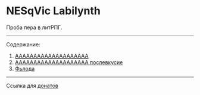 # NESqVic Labilynth
Проба пера в литРПГ.

--------------------

Содержание:

1. [AAAAAAAAAAAAAAAAAAAA](src/md/01.md)
1. [AAAAAAAAAAAAAAAAAAAA послевкусие](src/md/02.md)
1. [Фьлода](src/md/03.md)

--------------------

Ссылка для [донатов](https://boosty.to/nesqvic83/donate)